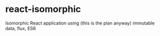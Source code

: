 # react-isomorphic

Isomorphic React application using (this is the plan anyway) immutable data, flux, ES6
